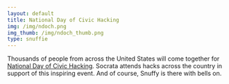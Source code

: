 ```yaml
---
layout: default
title: National Day of Civic Hacking
img: /img/ndoch.png
img_thumb: /img/ndoch_thumb.png
type: snuffie
---
```


Thousands of people from across the United States will come together for [National Day of Civic Hacking](https://www.codeforamerica.org/events/national-day-2016). Socrata attends hacks across the country in support of this inspiring event. And of course, Snuffy is there with bells on.